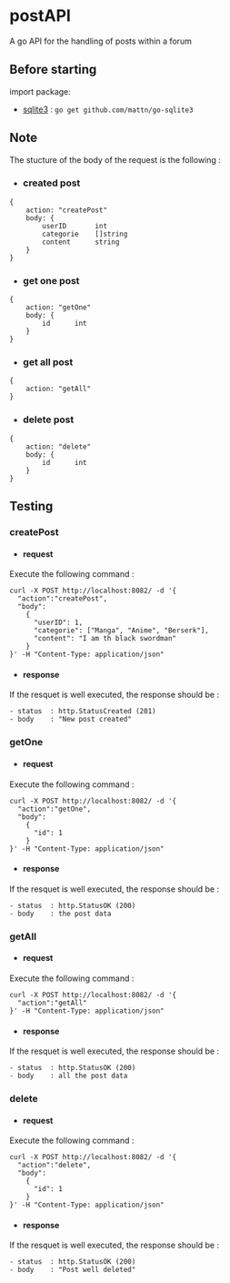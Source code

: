 # postAPI
A go API for the handling of posts within a forum

## Before starting
import package: 
- [sqlite3](github.com/mattn/go-sqlite3) : `go get github.com/mattn/go-sqlite3`

## Note
The stucture of the body of the request is the following :
- ### created post
```
{
    action: "createPost"
    body: {
	    userID       int   
        categorie    []string
	    content      string
    }
}
```

- ### get one post
```
{
    action: "getOne"
    body: {
	    id      int
    }
}
```

- ### get all post
```
{
    action: "getAll"
}
```

- ### delete post
```
{
    action: "delete"
    body: {
	    id      int
    }
}
```

## Testing
### createPost
- #### request
Execute the following command :
```
curl -X POST http://localhost:8082/ -d '{
  "action":"createPost", 
  "body": 
    { 
      "userID": 1,
      "categorie": ["Manga", "Anime", "Berserk"],
      "content": "I am th black swordman"
    }
}' -H "Content-Type: application/json"
```
- #### response
If the resquet is well executed, the response should be :
```
- status  : http.StatusCreated (201)
- body    : "New post created"
```

### getOne
- #### request
Execute the following command :
```
curl -X POST http://localhost:8082/ -d '{
  "action":"getOne", 
  "body": 
    { 
      "id": 1
    }
}' -H "Content-Type: application/json"
```
- #### response
If the resquet is well executed, the response should be :
```
- status  : http.StatusOK (200)
- body    : the post data
```

### getAll
- #### request
Execute the following command :
```
curl -X POST http://localhost:8082/ -d '{
  "action":"getAll"
}' -H "Content-Type: application/json"
```
- #### response
If the resquet is well executed, the response should be :
```
- status  : http.StatusOK (200)
- body    : all the post data
```

### delete
- #### request
Execute the following command :
```
curl -X POST http://localhost:8082/ -d '{
  "action":"delete", 
  "body": 
    { 
      "id": 1
    }
}' -H "Content-Type: application/json"
```
- #### response
If the resquet is well executed, the response should be :
```
- status  : http.StatusOK (200)
- body    : "Post well deleted"
